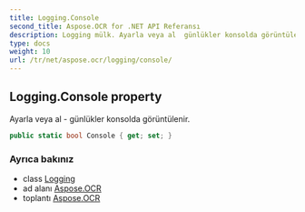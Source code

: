 ```yaml
---
title: Logging.Console
second_title: Aspose.OCR for .NET API Referansı
description: Logging mülk. Ayarla veya al  günlükler konsolda görüntülenir.
type: docs
weight: 10
url: /tr/net/aspose.ocr/logging/console/
---
```

## Logging.Console property

Ayarla veya al - günlükler konsolda görüntülenir.

```csharp
public static bool Console { get; set; }
```

### Ayrıca bakınız

* class [Logging](../)
* ad alanı [Aspose.OCR](../../logging/)
* toplantı [Aspose.OCR](../../../)


